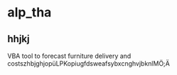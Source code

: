 # alp_tha
## hhjkj
VBA tool to forecast furniture delivery and costszhbjghjopüLPKopiugfdsweafsybxcnghvjbknlMÖ;Ä
